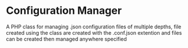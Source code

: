 # Configuration Manager
A PHP class for managing .json configuration files of multiple depths, file created using the class are created with the .conf.json extention and files can be created then managed anywhere specified
